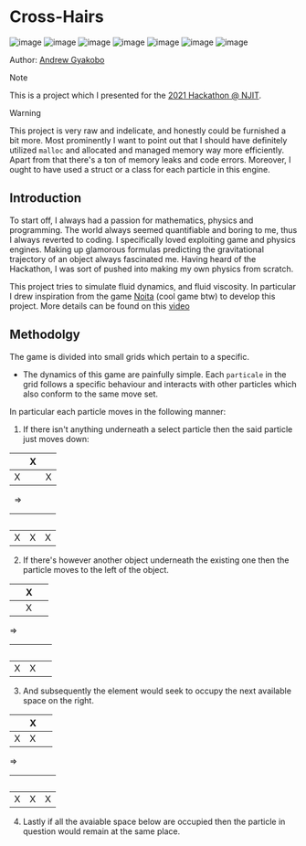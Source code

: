 # Cross-Hairs

![image](https://img.shields.io/badge/Devpost-003E54?style=for-the-badge&logo=Devpost&logoColor=white)
![image](https://img.shields.io/badge/C-00599C?style=for-the-badge&logo=c&logoColor=white)
![image](https://img.shields.io/badge/C%2B%2B-00599C?style=for-the-badge&logo=c%2B%2B&logoColor=white)
![image](https://img.shields.io/badge/Python-FFD43B?style=for-the-badge&logo=python&logoColor=blue)
![image](https://img.shields.io/badge/OpenCV-27338e?style=for-the-badge&logo=OpenCV&logoColor=white)
![image](https://img.shields.io/badge/CMake-064F8C?style=for-the-badge&logo=cmake&logoColor=white)
![image](https://img.shields.io/badge/windows%20terminal-4D4D4D?style=for-the-badge&logo=windows%20terminal&logoColor=white)

Author: [Andrew Gyakobo](https://github.com/Gyakobo)

>[!NOTE]
>This is a project which I presented for the [2021 Hackathon @ NJIT](https://devpost.com/software/cross-hairs).  

>[!WARNING]
>This project is very raw and indelicate, and honestly could be furnished a bit more. Most prominently I want to point out that I should have definitely utilized `malloc` and allocated and managed memory way more efficiently. Apart from that there's a ton of memory leaks and code errors. Moreover, I ought to have used a struct or a class for each particle in this engine.  

## Introduction

To start off, I always had a passion for mathematics, physics and programming. The world always seemed quantifiable and boring to me, thus I always reverted to coding. I specifically loved exploiting game and physics engines. Making up glamorous formulas predicting the gravitational trajectory of an object always fascinated me. Having heard of the Hackathon, I was sort of pushed into making my own physics from scratch.

This project tries to simulate fluid dynamics, and fluid viscosity. In particular I drew inspiration from the game [Noita](https://store.steampowered.com/app/881100/Noita/) (cool game btw) to develop this project. More details can be found on this [video](https://youtu.be/mcoHVF-JWog?si=MOAMeUlSdaGBlRED)

## Methodolgy

The game is divided into small grids which pertain to a specific.

* The dynamics of this game are painfully simple. Each `particale` in the grid follows a specific behaviour and interacts with other particles which also conform to the same move set.

In particular each particle moves in the following manner:

1. If there isn't anything underneath a select particle then the said particle just moves down:

<p><p>

|   | X |   |
|---|---|---|
| X |   | X |

</p><p>

&nbsp;
=>
&nbsp;

</p><p>

| &nbsp;  |   |   |
|---|---|---|
| X | X | X |

</p></p>

2. If there's however another object underneath the existing one then the particle moves to the left of the object.

<p><p>

| &nbsp; | X | &nbsp; |
|---|---|---|
|   | X |   |

</p><p>

=>

</p><p>

|   |   | &nbsp; |
|---|---|---|
| X | X |   |

</p></p>

3. And subsequently the element would seek to occupy the next available space on the right. 


<p><p>

| &nbsp; | X | &nbsp; |
|---|---|---|
| X | X |   |

</p><p>

=>

</p><p>

|   |   | &nbsp; |
|---|---|---|
| X | X | X |

</p></p>

4. Lastly if all the avaiable space below are occupied then the particle in question would remain at the same place.
